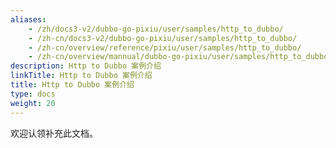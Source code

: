 ```yaml
---
aliases:
    - /zh/docs3-v2/dubbo-go-pixiu/user/samples/http_to_dubbo/
    - /zh-cn/docs3-v2/dubbo-go-pixiu/user/samples/http_to_dubbo/
    - /zh-cn/overview/reference/pixiu/user/samples/http_to_dubbo/
    - /zh-cn/overview/mannual/dubbo-go-pixiu/user/samples/http_to_dubbo/
description: Http to Dubbo 案例介绍
linkTitle: Http to Dubbo 案例介绍
title: Http to Dubbo 案例介绍
type: docs
weight: 20
---
```







欢迎认领补充此文档。
